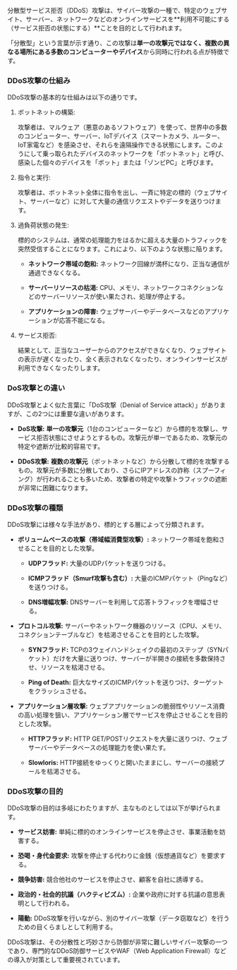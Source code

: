 分散型サービス拒否（DDoS）攻撃は、サイバー攻撃の一種で、特定のウェブサイト、サーバー、ネットワークなどのオンラインサービスを**利用不可能にする（サービス拒否の状態にする）**ことを目的として行われます。

「分散型」という言葉が示す通り、この攻撃は**単一の攻撃元ではなく、複数の異なる場所にある多数のコンピューターやデバイス**から同時に行われる点が特徴です。

### DDoS攻撃の仕組み

DDoS攻撃の基本的な仕組みは以下の通りです。

1. ボットネットの構築:
    
    攻撃者は、マルウェア（悪意のあるソフトウェア）を使って、世界中の多数のコンピューター、サーバー、IoTデバイス（スマートカメラ、ルーター、IoT家電など）を感染させ、それらを遠隔操作できる状態にします。このようにして乗っ取られたデバイスのネットワークを「ボットネット」と呼び、感染した個々のデバイスを「ボット」または「ゾンビPC」と呼びます。
    
2. 指令と実行:
    
    攻撃者は、ボットネット全体に指令を出し、一斉に特定の標的（ウェブサイト、サーバーなど）に対して大量の通信リクエストやデータを送りつけます。
    
3. 過負荷状態の発生:
    
    標的のシステムは、通常の処理能力をはるかに超える大量のトラフィックを突然受信することになります。これにより、以下のような状態に陥ります。
    
    - **ネットワーク帯域の飽和:** ネットワーク回線が満杯になり、正当な通信が通過できなくなる。
        
    - **サーバーリソースの枯渇:** CPU、メモリ、ネットワークコネクションなどのサーバーリソースが使い果たされ、処理が停止する。
        
    - **アプリケーションの障害:** ウェブサーバーやデータベースなどのアプリケーションが応答不能になる。
        
4. サービス拒否:
    
    結果として、正当なユーザーからのアクセスができなくなり、ウェブサイトの表示が遅くなったり、全く表示されなくなったり、オンラインサービスが利用できなくなったりします。
    

### DoS攻撃との違い

DDoS攻撃とよく似た言葉に「DoS攻撃（Denial of Service attack）」がありますが、この2つには重要な違いがあります。

- **DoS攻撃:** **単一の攻撃元**（1台のコンピューターなど）から標的を攻撃し、サービス拒否状態にさせようとするもの。攻撃元が単一であるため、攻撃元の特定や遮断が比較的容易です。
    
- **DDoS攻撃:** **複数の攻撃元**（ボットネットなど）から分散して標的を攻撃するもの。攻撃元が多数に分散しており、さらにIPアドレスの詐称（スプーフィング）が行われることも多いため、攻撃者の特定や攻撃トラフィックの遮断が非常に困難になります。
    

### DDoS攻撃の種類

DDoS攻撃には様々な手法があり、標的とする層によって分類されます。

- **ボリュームベースの攻撃（帯域幅消費型攻撃）:** ネットワーク帯域を飽和させることを目的とした攻撃。
    
    - **UDPフラッド:** 大量のUDPパケットを送りつける。
        
    - **ICMPフラッド（Smurf攻撃も含む）:** 大量のICMPパケット（Pingなど）を送りつける。
        
    - **DNS増幅攻撃:** DNSサーバーを利用して応答トラフィックを増幅させる。
        
- **プロトコル攻撃:** サーバーやネットワーク機器のリソース（CPU、メモリ、コネクションテーブルなど）を枯渇させることを目的とした攻撃。
    
    - **SYNフラッド:** TCPの3ウェイハンドシェイクの最初のステップ（SYNパケット）だけを大量に送りつけ、サーバーが半開きの接続を多数保持させ、リソースを枯渇させる。
        
    - **Ping of Death:** 巨大なサイズのICMPパケットを送りつけ、ターゲットをクラッシュさせる。
        
- **アプリケーション層攻撃:** ウェブアプリケーションの脆弱性やリソース消費の高い処理を狙い、アプリケーション層でサービスを停止させることを目的とした攻撃。
    
    - **HTTPフラッド:** HTTP GET/POSTリクエストを大量に送りつけ、ウェブサーバーやデータベースの処理能力を使い果たす。
        
    - **Slowloris:** HTTP接続をゆっくりと開いたままにし、サーバーの接続プールを枯渇させる。
        

### DDoS攻撃の目的

DDoS攻撃の目的は多岐にわたりますが、主なものとしては以下が挙げられます。

- **サービス妨害:** 単純に標的のオンラインサービスを停止させ、事業活動を妨害する。
    
- **恐喝・身代金要求:** 攻撃を停止する代わりに金銭（仮想通貨など）を要求する。
    
- **競争妨害:** 競合他社のサービスを停止させ、顧客を自社に誘導する。
    
- **政治的・社会的抗議（ハクティビズム）:** 企業や政府に対する抗議の意思表明として行われる。
    
- **陽動:** DDoS攻撃を行いながら、別のサイバー攻撃（データ窃取など）を行うための目くらましとして利用する。
    

DDoS攻撃は、その分散性と巧妙さから防御が非常に難しいサイバー攻撃の一つであり、専門的なDDoS防御サービスやWAF（Web Application Firewall）などの導入が対策として重要視されています。